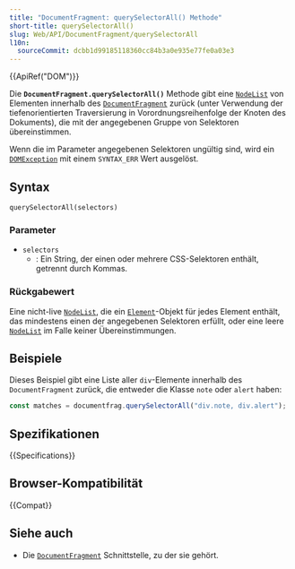 ```yaml
---
title: "DocumentFragment: querySelectorAll() Methode"
short-title: querySelectorAll()
slug: Web/API/DocumentFragment/querySelectorAll
l10n:
  sourceCommit: dcbb1d99185118360cc84b3a0e935e77fe0a03e3
---
```


{{ApiRef("DOM")}}

Die **`DocumentFragment.querySelectorAll()`** Methode gibt eine
[`NodeList`](/de/docs/Web/API/NodeList) von Elementen innerhalb des [`DocumentFragment`](/de/docs/Web/API/DocumentFragment) zurück (unter Verwendung der tiefenorientierten Traversierung in Vorordnungsreihenfolge der Knoten des Dokuments), die mit der angegebenen
Gruppe von Selektoren übereinstimmen.

Wenn die im Parameter angegebenen Selektoren ungültig sind, wird ein [`DOMException`](/de/docs/Web/API/DOMException) mit einem `SYNTAX_ERR` Wert ausgelöst.

## Syntax

```js-nolint
querySelectorAll(selectors)
```

### Parameter

- `selectors`
  - : Ein String, der einen oder mehrere CSS-Selektoren enthält, getrennt durch Kommas.

### Rückgabewert

Eine nicht-live [`NodeList`](/de/docs/Web/API/NodeList), die ein [`Element`](/de/docs/Web/API/Element)-Objekt für jedes Element enthält, das mindestens einen der angegebenen Selektoren erfüllt, oder eine leere [`NodeList`](/de/docs/Web/API/NodeList) im Falle keiner Übereinstimmungen.

## Beispiele

Dieses Beispiel gibt eine Liste aller `div`-Elemente innerhalb des
`DocumentFragment` zurück, die entweder die Klasse `note` oder `alert` haben:

```js
const matches = documentfrag.querySelectorAll("div.note, div.alert");
```

## Spezifikationen

{{Specifications}}

## Browser-Kompatibilität

{{Compat}}

## Siehe auch

- Die [`DocumentFragment`](/de/docs/Web/API/DocumentFragment) Schnittstelle, zu der sie gehört.
